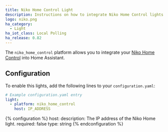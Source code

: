 ```yaml
---
title: Niko Home Control Light
description: Instructions on how to integrate Niko Home Control lights into Home Assistant.
logo: niko.png
ha_category:
  - Light
ha_iot_class: Local Polling
ha_release: 0.82
---
```


The `niko_home_control` platform allows you to integrate your [Niko Home Control](https://www.niko.eu/enus/products/niko-home-control) into Home Assistant.

## Configuration

To enable this lights, add the following lines to your `configuration.yaml`:

```yaml
# Example configuration.yaml entry
light:
  - platform: niko_home_control
    host: IP_ADDRESS
```

{% configuration %}
host:
  description: The IP address of the Niko Home light.
  required: false
  type: string
{% endconfiguration %}
